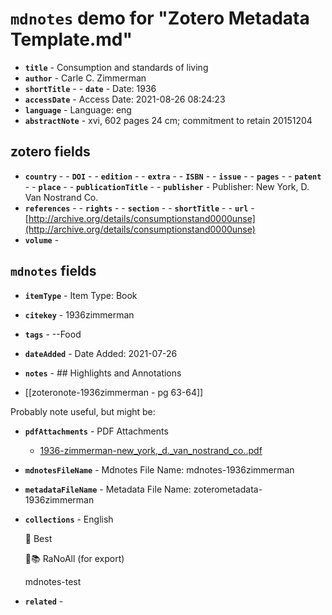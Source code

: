 # `mdnotes` demo for "Zotero Metadata Template.md"

- **`title`** - Consumption and standards of living
- **`author`** - Carle C. Zimmerman
- **`shortTitle`** - - **`date`** -  Date: 1936
- **`accessDate`** -  Access Date: 2021-08-26 08:24:23
- **`language`** -  Language: eng
- **`abstractNote`** - xvi, 602 pages 24 cm; commitment to retain 20151204

## zotero fields

- **`country`** - - **`DOI`** - - **`edition`** - - **`extra`** - - **`ISBN`** - - **`issue`** - - **`pages`** - - **`patent`** - - **`place`** - - **`publicationTitle`** - - **`publisher`** -  Publisher: New York, D. Van Nostrand Co.
- **`references`** - - **`rights`** - - **`section`** - - **`shortTitle`** - - **`url`** - [http://archive.org/details/consumptionstand0000unse](http://archive.org/details/consumptionstand0000unse)
- **`volume`** - 

## `mdnotes`  fields

- **`itemType`** -  Item Type: Book
- **`citekey`** - 1936zimmerman
- **`tags`** - --Food
- **`dateAdded`** -  Date Added: 2021-07-26
- **`notes`** - ## Highlights and Annotations

- [[zoteronote-1936zimmerman - pg 63-64]]

Probably note useful, but might be:

- **`pdfAttachments`** -  PDF Attachments
	- [1936-zimmerman-new_york,_d._van_nostrand_co..pdf](zotero://open-pdf/library/items/5KJLWNI2)

- **`mdnotesFileName`** -  Mdnotes File Name: mdnotes-1936zimmerman

- **`metadataFileName`** -  Metadata File Name: zoterometadata-1936zimmerman

- **`collections`** - English

	📌 Best

	🌿📚 RaNoAll (for export)

	mdnotes-test

- **`related`** - 
  